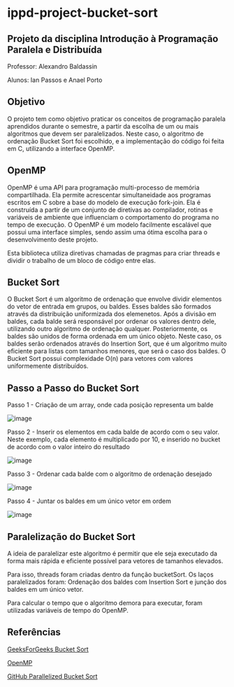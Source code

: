 # ippd-project-bucket-sort

## Projeto da disciplina Introdução à Programação Paralela e Distribuída
Professor: Alexandro Baldassin

Alunos: Ian Passos e Anael Porto

## Objetivo

O projeto tem como objetivo praticar os conceitos de programação paralela aprendidos durante o semestre, a partir da escolha de um ou mais algoritmos que devem ser paralelizados. Neste caso, o algoritmo de ordenação Bucket Sort foi escolhido, e a implementação do código foi feita em C, utilizando a interface OpenMP.

## OpenMP

OpenMP é uma API para programação multi-processo de memória compartilhada. Ela permite acrescentar simultaneidade aos programas escritos em C sobre a base do modelo de execução fork-join. Ela é construída a partir de um conjunto de diretivas ao compilador, rotinas e variáveis de ambiente que influenciam o comportamento do programa no tempo de execução. O OpenMP é um modelo facilmente escalável que possui uma interface simples, sendo assim uma ótima escolha para o desenvolvimento deste projeto.

Esta biblioteca utiliza diretivas chamadas de pragmas para criar threads e dividir o trabalho de um bloco de código entre elas.

## Bucket Sort

O Bucket Sort é um algoritmo de ordenação que envolve dividir elementos do vetor de entrada em grupos, ou baldes. Esses baldes são formados através da distribuição uniformizada dos elemenetos. Após a divisão em baldes, cada balde será responsável por ordenar os valores dentro dele, utilizando outro algoritmo de ordenação qualquer. Posteriormente, os baldes são unidos de forma ordenada em um único objeto. Neste caso, os baldes serão ordenados através do Insertion Sort, que é um algoritmo muito eficiente para listas com tamanhos menores, que será o caso dos baldes. O Bucket Sort possui complexidade O(n) para vetores com valores uniformemente distribuídos.

## Passo a Passo do Bucket Sort

Passo 1 - Criação de um array, onde cada posição representa um balde

![image](https://github.com/IanPassos/ippd-project-bucket-sort/assets/86252440/b5dcd877-9b11-4aa9-bc72-aaa77b02f587)

Passo 2 - Inserir os elementos em cada balde de acordo com o seu valor. Neste exemplo, cada elemento é multiplicado por 10, e inserido no bucket de acordo com o valor inteiro do resultado

![image](https://github.com/IanPassos/ippd-project-bucket-sort/assets/86252440/3e3c9138-d083-4111-abdc-246d54b53081)

Passo 3 - Ordenar cada balde com o algoritmo de ordenação desejado

![image](https://github.com/IanPassos/ippd-project-bucket-sort/assets/86252440/1c6e3635-300f-465e-85b7-3d23d782e0b4)

Passo 4 - Juntar os baldes em um único vetor em ordem 

![image](https://github.com/IanPassos/ippd-project-bucket-sort/assets/86252440/0dfa341c-689c-4e12-9f51-2756c3105db6)

## Paralelização do Bucket Sort

A ideia de paralelizar este algoritmo é permitir que ele seja executado da forma mais rápida e eficiente possível para vetores de tamanhos elevados.

Para isso, threads foram criadas dentro da função bucketSort. Os laços paralelizados foram: Ordenação dos baldes com Insertion Sort e junção dos baldes em um único vetor.

Para calcular o tempo que o algoritmo demora para executar, foram utilizadas variáveis de tempo do OpenMP.

## Referências

[GeeksForGeeks Bucket Sort](https://www.geeksforgeeks.org/bucket-sort-2)

[OpenMP](https://www.openmp.org/)

[GitHub Parallelized Bucket Sort](https://github.com/adricarda/parallel-Bucket-Sort)
